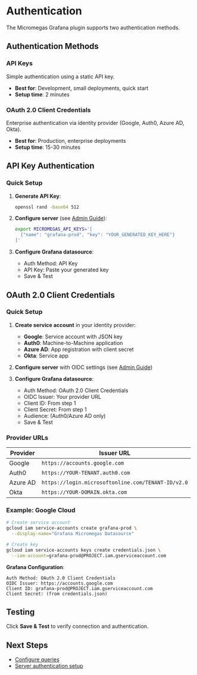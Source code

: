# Authentication

The Micromegas Grafana plugin supports two authentication methods.

## Authentication Methods

### API Keys

Simple authentication using a static API key.

- **Best for**: Development, small deployments, quick start
- **Setup time**: 2 minutes

### OAuth 2.0 Client Credentials

Enterprise authentication via identity provider (Google, Auth0, Azure AD, Okta).

- **Best for**: Production, enterprise deployments
- **Setup time**: 15-30 minutes

## API Key Authentication

### Quick Setup

1. **Generate API Key**:
   ```bash
   openssl rand -base64 512
   ```

2. **Configure server** (see [Admin Guide](../admin/authentication.md)):
   ```bash
   export MICROMEGAS_API_KEYS='[
     {"name": "grafana-prod", "key": "YOUR_GENERATED_KEY_HERE"}
   ]'
   ```

3. **Configure Grafana datasource**:
   - Auth Method: API Key
   - API Key: Paste your generated key
   - Save & Test

## OAuth 2.0 Client Credentials

### Quick Setup

1. **Create service account** in your identity provider:
   - **Google**: Service account with JSON key
   - **Auth0**: Machine-to-Machine application
   - **Azure AD**: App registration with client secret
   - **Okta**: Service app

2. **Configure server** with OIDC settings (see [Admin Guide](../admin/authentication.md))

3. **Configure Grafana datasource**:
   - Auth Method: OAuth 2.0 Client Credentials
   - OIDC Issuer: Your provider URL
   - Client ID: From step 1
   - Client Secret: From step 1
   - Audience: (Auth0/Azure AD only)
   - Save & Test

### Provider URLs

| Provider | Issuer URL |
|----------|------------|
| Google | `https://accounts.google.com` |
| Auth0 | `https://YOUR-TENANT.auth0.com` |
| Azure AD | `https://login.microsoftonline.com/TENANT-ID/v2.0` |
| Okta | `https://YOUR-DOMAIN.okta.com` |

### Example: Google Cloud

```bash
# Create service account
gcloud iam service-accounts create grafana-prod \
  --display-name="Grafana Micromegas Datasource"

# Create key
gcloud iam service-accounts keys create credentials.json \
  --iam-account=grafana-prod@PROJECT.iam.gserviceaccount.com
```

**Grafana Configuration**:
```
Auth Method: OAuth 2.0 Client Credentials
OIDC Issuer: https://accounts.google.com
Client ID: grafana-prod@PROJECT.iam.gserviceaccount.com
Client Secret: (from credentials.json)
```

## Testing

Click **Save & Test** to verify connection and authentication.

## Next Steps

- [Configure queries](usage.md)
- [Server authentication setup](../admin/authentication.md)
